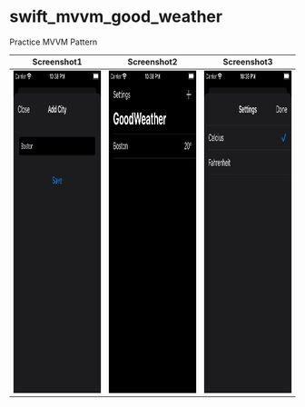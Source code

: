 # swift_mvvm_good_weather
Practice MVVM Pattern

Screenshot1             |  Screenshot2 |  Screenshot3
:-------------------------:|:-------------------------:|:-------------------------:
<img src="https://github.com/oliver-anh-nguyen/swift_mvvm_good_weather/blob/main/s1.png" width="300" height="568">  |  <img src="https://github.com/oliver-anh-nguyen/swift_mvvm_good_weather/blob/main/s2.png" width="300" height="568">|  <img src="https://github.com/oliver-anh-nguyen/swift_mvvm_good_weather/blob/main/s3.png" width="300" height="568">
